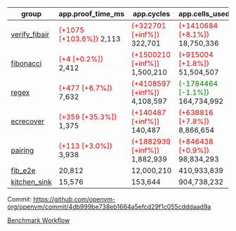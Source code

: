 | group | app.proof_time_ms | app.cycles | app.cells_used | leaf.proof_time_ms | leaf.cycles | leaf.cells_used |
| -- | -- | -- | -- | -- | -- | -- |
| [verify_fibair](https://github.com/openvm-org/openvm/blob/benchmark-results/benchmarks-pr/1567/verify_fibair-4db999be738eb1664a5efcd29f1c055cdddaad9a.md) |<span style='color: red'>(+1075 [+103.6%])</span> 2,113 | <span style='color: red'>(+322701 [+inf%])</span> 322,701 | <span style='color: red'>(+1410684 [+8.1%])</span> 18,750,336 |- | - | - |
| [fibonacci](https://github.com/openvm-org/openvm/blob/benchmark-results/benchmarks-pr/1567/fibonacci-4db999be738eb1664a5efcd29f1c055cdddaad9a.md) |<span style='color: red'>(+4 [+0.2%])</span> 2,412 | <span style='color: red'>(+1500210 [+inf%])</span> 1,500,210 | <span style='color: red'>(+915004 [+1.8%])</span> 51,504,507 |<span style='color: red'>(+922 [+29.6%])</span> 4,036 | <span style='color: red'>(+1248126 [+inf%])</span> 1,248,126 | <span style='color: red'>(+1053046 [+1.5%])</span> 70,887,604 |
| [regex](https://github.com/openvm-org/openvm/blob/benchmark-results/benchmarks-pr/1567/regex-4db999be738eb1664a5efcd29f1c055cdddaad9a.md) |<span style='color: red'>(+477 [+6.7%])</span> 7,632 | <span style='color: red'>(+4108597 [+inf%])</span> 4,108,597 | <span style='color: green'>(-1784464 [-1.1%])</span> 164,734,992 |<span style='color: green'>(-893 [-7.2%])</span> 11,520 | <span style='color: red'>(+3326549 [+inf%])</span> 3,326,549 | <span style='color: green'>(-55884209 [-18.6%])</span> 244,538,394 |
| [ecrecover](https://github.com/openvm-org/openvm/blob/benchmark-results/benchmarks-pr/1567/ecrecover-4db999be738eb1664a5efcd29f1c055cdddaad9a.md) |<span style='color: red'>(+359 [+35.3%])</span> 1,375 | <span style='color: red'>(+140487 [+inf%])</span> 140,487 | <span style='color: red'>(+638816 [+7.8%])</span> 8,866,654 |<span style='color: red'>(+288 [+2.7%])</span> 10,819 | <span style='color: red'>(+2934882 [+inf%])</span> 2,934,882 | <span style='color: red'>(+3647520 [+1.5%])</span> 247,226,322 |
| [pairing](https://github.com/openvm-org/openvm/blob/benchmark-results/benchmarks-pr/1567/pairing-4db999be738eb1664a5efcd29f1c055cdddaad9a.md) |<span style='color: red'>(+113 [+3.0%])</span> 3,938 | <span style='color: red'>(+1882939 [+inf%])</span> 1,882,939 | <span style='color: red'>(+846438 [+0.9%])</span> 98,834,293 |<span style='color: green'>(-2211 [-28.7%])</span> 5,491 | <span style='color: red'>(+2010324 [+inf%])</span> 2,010,324 | <span style='color: green'>(-57514931 [-28.0%])</span> 148,010,235 |
| [fib_e2e](https://github.com/openvm-org/openvm/blob/benchmark-results/benchmarks-pr/1567/fib_e2e-4db999be738eb1664a5efcd29f1c055cdddaad9a.md) | 20,812 |  12,000,210 |  410,933,839 | 24,434 |  7,462,480 |  441,087,763 |
| [kitchen_sink](https://github.com/openvm-org/openvm/blob/benchmark-results/benchmarks-pr/1567/kitchen_sink-4db999be738eb1664a5efcd29f1c055cdddaad9a.md) | 15,576 |  153,644 |  904,738,232 | 23,504 |  7,903,984 |  769,363,154 |


Commit: https://github.com/openvm-org/openvm/commit/4db999be738eb1664a5efcd29f1c055cdddaad9a

[Benchmark Workflow](https://github.com/openvm-org/openvm/actions/runs/17046729607)
